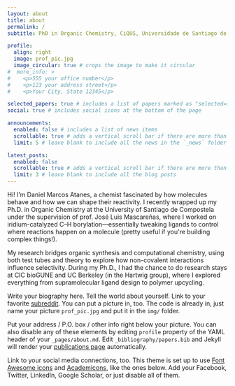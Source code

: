 ```yaml
---
layout: about
title: about
permalink: /
subtitle: PhD in Organic Chemistry, CiQUS, Universidade de Santiago de Compostela

profile:
  align: right
  image: prof_pic.jpg
  image_circular: true # crops the image to make it circular
#  more_info: >
#    <p>555 your office number</p>
#    <p>123 your address street</p>
#    <p>Your City, State 12345</p>

selected_papers: true # includes a list of papers marked as "selected={true}"
social: true # includes social icons at the bottom of the page

announcements:
  enabled: false # includes a list of news items
  scrollable: true # adds a vertical scroll bar if there are more than 3 news items
  limit: 5 # leave blank to include all the news in the `_news` folder

latest_posts:
  enabled: false
  scrollable: true # adds a vertical scroll bar if there are more than 3 new posts items
  limit: 3 # leave blank to include all the blog posts
---
```


Hi! I’m Daniel Marcos Atanes, a chemist fascinated by how molecules behave and how we can shape their reactivity. I recently wrapped up my Ph.D. in Organic Chemistry at the University of Santiago de Compostela under the supervision of prof. José Luis Mascareñas, where I worked on iridium-catalyzed C–H borylation—essentially tweaking ligands to control where reactions happen on a molecule (pretty useful if you're building complex things!).

My research bridges organic synthesis and computational chemistry, using both test tubes and theory to explore how non-covalent interactions influence selectivity. During my Ph.D., I had the chance to do research stays at CIC bioGUNE and UC Berkeley (in the Hartwig group), where I explored everything from supramolecular ligand design to polymer upcycling.

Write your biography here. Tell the world about yourself. Link to your favorite [subreddit](http://reddit.com). You can put a picture in, too. The code is already in, just name your picture `prof_pic.jpg` and put it in the `img/` folder.

Put your address / P.O. box / other info right below your picture. You can also disable any of these elements by editing `profile` property of the YAML header of your `_pages/about.md`. Edit `_bibliography/papers.bib` and Jekyll will render your [publications page](/al-folio/publications/) automatically.

Link to your social media connections, too. This theme is set up to use [Font Awesome icons](https://fontawesome.com/) and [Academicons](https://jpswalsh.github.io/academicons/), like the ones below. Add your Facebook, Twitter, LinkedIn, Google Scholar, or just disable all of them.

